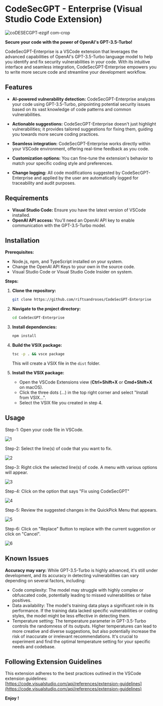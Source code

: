 # CodeSecGPT - Enterprise (Visual Studio Code Extension)

![coDESECGPT-ezgif com-crop](https://github.com/riftsandroses/CodeSecGPT/assets/63180210/546c2285-965f-4201-bcb9-38ee9e5a8df6)

**Secure your code with the power of OpenAI's GPT-3.5-Turbo!**

CodeSecGPT-Enterprise is a VSCode extension that leverages the advanced capabilities of OpenAI's GPT-3.5-Turbo language model to help you identify and fix security vulnerabilities in your code. With its intuitive interface and seamless integration, CodeSecGPT-Enterprise empowers you to write more secure code and streamline your development workflow.

## Features

* **AI-powered vulnerability detection:** CodeSecGPT-Enterprise analyzes your code using GPT-3.5-Turbo, pinpointing potential security issues based on its vast knowledge of code patterns and common vulnerabilities.
  
* **Actionable suggestions:** CodeSecGPT-Enterprise doesn't just highlight vulnerabilities; it provides tailored suggestions for fixing them, guiding you towards more secure coding practices.
  
* **Seamless integration:** CodeSecGPT-Enterprise works directly within your VSCode environment, offering real-time feedback as you code.
  
* **Customization options:** You can fine-tune the extension's behavior to match your specific coding style and preferences.
  
* **Change logging:** All code modifications suggested by CodeSecGPT-Enterprise and applied by the user are automatically logged for traceability and audit purposes.

## Requirements

* **Visual Studio Code:** Ensure you have the latest version of VSCode installed.
* **OpenAI API access:** You'll need an OpenAI API key to enable communication with the GPT-3.5-Turbo model.

## Installation

**Prerequisites:**

* Node.js, npm, and TypeScript installed on your system.
* Change the OpenAI API Keys to your own in the source code.
* Visual Studio Code or Visual Studio Code Insider on system.

**Steps:**

1. **Clone the repository:**

   ```bash
   git clone https://github.com/riftsandroses/CodeSecGPT-Enterprise
   ```

2. **Navigate to the project directory:**

   ```bash
   cd CodeSecGPT-Enterprise
   ```

3. **Install dependencies:**

   ```bash
   npm install
   ```

4. **Build the VSIX package:**

   ```bash
   tsc -p . && vsce package
   ```

   This will create a VSIX file in the `dist` folder.

5. **Install the VSIX package:**

      - Open the VSCode Extensions view (**Ctrl+Shift+X** or **Cmd+Shift+X** on macOS).
      - Click the three dots (...) in the top right corner and select "Install from VSIX...".
      - Select the VSIX file you created in step 4.

## Usage

Step-1: Open your code file in VSCode.
   
   ![1](https://github.com/riftsandroses/CodeSecGPT-Enterprise/assets/63180210/cd825c57-94b1-4012-ae5c-e07c5e63bc07)
   
Step-2: Select the line(s) of code that you want to fix.

![2](https://github.com/riftsandroses/CodeSecGPT-Enterprise/assets/63180210/dfcb5e5d-ebc2-4b34-9bb4-6b2fbbdf3d66)

Step-3: Right click the selected line(s) of code. A menu with various options will appear.

![3](https://github.com/riftsandroses/CodeSecGPT-Enterprise/assets/63180210/10e343aa-ecab-4dd2-99fa-0223a9e93185)

Step-4: Click on the option that says "Fix using CodeSecGPT"

![4](https://github.com/riftsandroses/CodeSecGPT-Enterprise/assets/63180210/6a5a24f7-4130-4e9b-94bf-05b6f941c9f7)

Step-5: Review the suggested changes in the QuickPick Menu that appears.

![5](https://github.com/riftsandroses/CodeSecGPT-Enterprise/assets/63180210/8c9fa844-9027-4446-9546-41610efa97a0)

Step-6: Click on "Replace" Button to replace with the current suggestion or click on "Cancel".

![6](https://github.com/riftsandroses/CodeSecGPT-Enterprise/assets/63180210/0a29d8b2-fac0-463a-870e-4f1b2005f53a)


## Known Issues

 **Accuracy may vary:** While GPT-3.5-Turbo is highly advanced, it's still under development, and its accuracy in detecting vulnerabilities can vary depending on several factors, including:
- Code complexity: The model may struggle with highly complex or obfuscated code, potentially leading to missed vulnerabilities or false positives.
- Data availability: The model's training data plays a significant role in its performance. If the training data lacked specific vulnerabilities or coding styles, the model might be less effective in detecting them.
- Temperature setting: The temperature parameter in GPT-3.5-Turbo controls the randomness of its outputs. Higher temperatures can lead to more creative and diverse suggestions, but also potentially increase the risk of inaccurate or irrelevant recommendations. It's crucial to experiment and find the optimal temperature setting for your specific needs and codebase.

## Following Extension Guidelines

This extension adheres to the best practices outlined in the VSCode extension guidelines: [https://code.visualstudio.com/api/references/extension-guidelines](https://code.visualstudio.com/api/references/extension-guidelines)

**Enjoy !**
